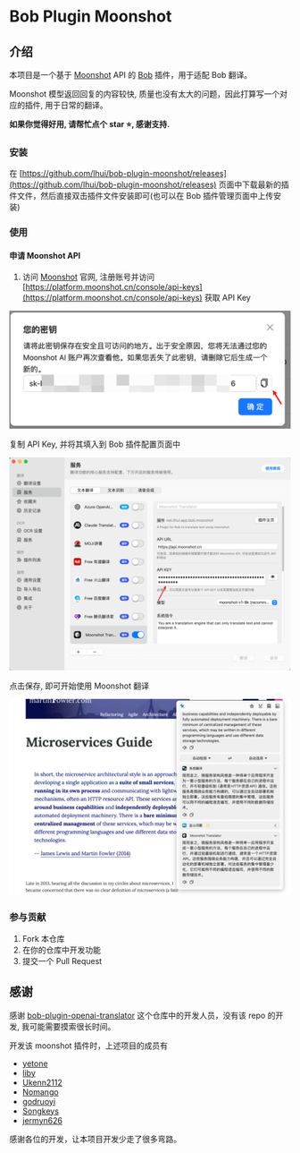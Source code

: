# Bob Plugin Moonshot

## 介绍

本项目是一个基于 [Moonshot](https://www.moonshot.cn/) API 的 [Bob](https://bobtranslate.com/) 插件，用于适配 Bob 翻译。

Moonshot 模型返回回复的内容较快, 质量也没有太大的问题，因此打算写一个对应的插件, 用于日常的翻译。

**如果你觉得好用, 请帮忙点个 star ⭐, 感谢支持.**

### 安装

在 [https://github.com/lhui/bob-plugin-moonshot/releases](https://github.com/lhui/bob-plugin-moonshot/releases) 页面中下载最新的插件文件，然后直接双击插件文件安装即可(也可以在 Bob 插件管理页面中上传安装)

### 使用

#### 申请 Moonshot API

1. 访问 [Moonshot](https://www.moonshot.cn/) 官网, 注册账号并访问 [https://platform.moonshot.cn/console/api-keys](https://platform.moonshot.cn/console/api-keys) 获取 API Key

![获取api-key](/res/apply-moonshot-key.png)

复制 API Key, 并将其填入到 Bob 插件配置页面中

![bob moonshot config](res/bob-moonshot-config.png)

点击保存, 即可开始使用 Moonshot 翻译

![moonshot translate demo](./res/moonshot-translate-demo.png)

### 参与贡献

1. Fork 本仓库
2. 在你的仓库中开发功能
3. 提交一个 Pull Request

## 感谢

感谢 [bob-plugin-openai-translator](https://github.com/openai-translator/bob-plugin-openai-translator) 这个仓库中的开发人员，没有该 repo 的开发, 我可能需要摸索很长时间。

开发该 moonshot 插件时，上述项目的成员有

- [yetone](https://github.com/yetone)
- [liby](https://github.com/liby)
- [Ukenn2112](https://github.com/Ukenn2112)
- [Nomango](https://github.com/Nomango)
- [godruoyi](https://github.com/godruoyi)
- [Songkeys](https://github.com/Songkeys)
- [jermyn626](https://github.com/jermyn626)

感谢各位的开发，让本项目开发少走了很多弯路。
